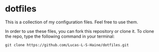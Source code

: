 # dotfiles
This is a collection of my configuration files.
Feel free to use them.

In order to use these files, you can fork this repository or clone it.
To clone the repo, type the following command in your terminal:
```
git clone https://github.com/Lucas-L-S-Haine/dotfiles.git
```
